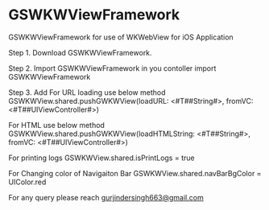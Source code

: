 # GSWKWViewFramework
GSWKWViewFramework for use of WKWebView for iOS Application

Step 1. Download  GSWKWViewFramework.

Step 2. Import GSWKWViewFramework in you contoller
import GSWKWViewFramework

Step 3. Add
For URL loading use below method
GSWKWView.shared.pushGWKWView(loadURL: <#T##String#>, fromVC: <#T##UIViewController#>)

For HTML use below method
GSWKWView.shared.pushGWKWView(loadHTMLString: <#T##String#>, fromVC: <#T##UIViewController#>)

For printing logs
GSWKWView.shared.isPrintLogs = true

For  Changing color of Navigaiton Bar
GSWKWView.shared.navBarBgColor = UIColor.red

For any query please reach gurjindersingh663@gmail.com


    
